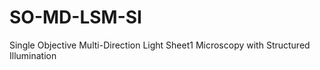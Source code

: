 # SO-MD-LSM-SI
Single Objective Multi-Direction Light Sheet1 Microscopy with Structured Illumination
